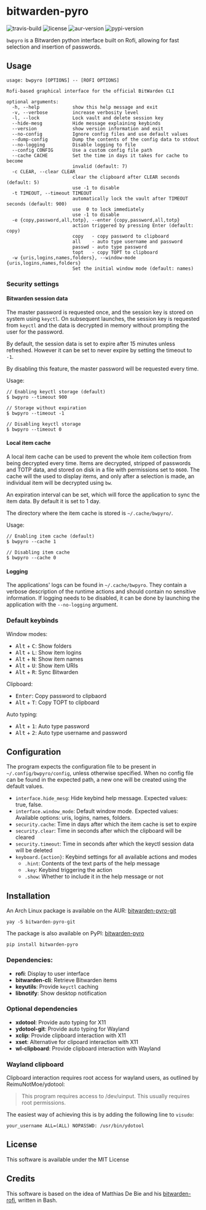 # bitwarden-pyro 
![travis-build](https://img.shields.io/travis/com/mihalea/bitwarden-pyro?style=flat-square)
![license](https://img.shields.io/github/license/mihalea/bitwarden-pyro?color=blue&style=flat-square)
![aur-version](https://img.shields.io/aur/version/bitwarden-pyro-git?style=flat-square)
![pypi-version](https://img.shields.io/pypi/v/bitwarden-pyro?style=flat-square)

`bwpyro` is a Bitwarden python interface built on Rofi, allowing for fast selection and insertion of passwords.

## Usage

```
usage: bwpyro [OPTIONS] -- [ROFI OPTIONS]

Rofi-based graphical interface for the official BitWarden CLI

optional arguments:
  -h, --help            show this help message and exit
  -v, --verbose         increase verbosity level
  -l, --lock            Lock vault and delete session key
  --hide-mesg           Hide message explaining keybinds
  --version             show version information and exit
  --no-config           Ignore config files and use default values
  --dump-config         Dump the contents of the config data to stdout
  --no-logging          Disable logging to file
  --config CONFIG       Use a custom config file path
  --cache CACHE         Set the time in days it takes for cache to become
                        invalid (default: 7)
  -c CLEAR, --clear CLEAR
                        clear the clipboard after CLEAR seconds (default: 5)
                        use -1 to disable
  -t TIMEOUT, --timeout TIMEOUT
                        automatically lock the vault after TIMEOUT seconds (default: 900)
                        use  0 to lock immediately
                        use -1 to disable
  -e {copy,password,all,totp}, --enter {copy,password,all,totp}
                        action triggered by pressing Enter (default: copy)
                        copy   - copy password to clipboard
                        all    - auto type username and password
                        passwd - auto type password
                        topt   - copy TOPT to clipboard
  -w {uris,logins,names,folders}, --window-mode {uris,logins,names,folders}
                        Set the initial window mode (default: names)
```

### Security settings

#### Bitwarden session data
The master password is requested once, and the session key is stored on system using `keyctl`. On subsequent launches, the session key is requested from `keyctl` and the data is decrypted in memory without prompting the user for the password. 

By default, the session data is set to expire after 15 minutes unless refreshed. However it can be set to never expire by setting the timeout to `-1`.

By disabling this feature, the master password will be requested every time.

Usage:
```
// Enabling keyctl storage (default)
$ bwpyro --timeout 900

// Storage without expiration
$ bwpyro --timeout -1

// Disabling keyctl storage
$ bwpyro --timeout 0
```

#### Local item cache

A local item cache can be used to prevent the whole item collection from being decrypted every time. Items are decrypted, stripped of passwords and TOTP data, and stored on disk in a file with permissions set to `0600`. The cache will the used to display items, and only after a selection is made, an individual item will be decrypted using `bw`. 

An expiration interval can be set, which will force the application to sync the item data. By default it is set to 1 day.

The directory where the item cache is stored is `~/.cache/bwpyro/`.

Usage:
```
// Enabling item cache (default)
$ bwpyro --cache 1

// Disabling item cache
$ bwpyro --cache 0
```

#### Logging

The applications' logs can be found in `~/.cache/bwpyro`. They contain a verbose description of the runtime actions and should contain no sensitive information. If logging needs to be disabled, it can be done by launching the application with the `--no-logging` argument.

### Default keybinds
Window modes:
- <kbd>Alt</kbd> + <kbd>C</kbd>: Show folders
- <kbd>Alt</kbd> + <kbd>L</kbd>: Show item logins
- <kbd>Alt</kbd> + <kbd>N</kbd>: Show item names
- <kbd>Alt</kbd> + <kbd>U</kbd>: Show item URIs
- <kbd>Alt</kbd> + <kbd>R</kbd>: Sync Bitwarden

Clipboard:
- <kbd>Enter</kbd>: Copy password to clipbaord
- <kbd>Alt</kbd> + <kbd>T</kbd>: Copy TOPT to clipboard

Auto typing:
- <kbd>Alt</kbd> + <kbd>1</kbd>: Auto type password
- <kbd>Alt</kbd> + <kbd>2</kbd>: Auto type username and password
  
## Configuration

The program expects the configuration file to be present in `~/.config/bwpyro/config`, unless otherwise specified. When no config file can be found in the expected path, a new one will be created using the default values.

- `interface.hide_mesg`: Hide keybind help message. Expected values: true, false.
- `interface.window_mode`: Default window mode. Expected values: Available options: uris, logins, names, folders.
- `security.cache`: Time in days after which the item cache is set to expire
- `security.clear`: Time in seconds after which the clipboard will be cleared
- `security.timeout`: Time in seconds after which the keyctl session data will be deleted
- `keyboard.{action}`: Keybind settings for all available actions and modes
  - `.hint`: Contents of the text parts of the help message
  - `.key`: Keybind triggering the action
  - `.show`: Whether to include it in the help message or not

## Installation
An Arch Linux package is available on the AUR: [bitwarden-pyro-git](https://aur.archlinux.org/packages/bitwarden-pyro-git)
```
yay -S bitwarden-pyro-git
```

The package is also available on PyPI: [bitwarden-pyro](https://pypi.org/project/bitwarden-pyro)
```
pip install bitwarden-pyro
```

### Dependencies:
- **rofi**: Display to user interface
- **bitwarden-cli**: Retrieve Bitwarden items
- **keyutils**: Provide `keyctl` caching
- **libnotify**: Show desktop notification

### Optional dependencies
- **xdotool**: Provide auto typing for X11
- **ydotool-git**: Provide auto typing for Wayland
- **xclip**: Provide clipboard interaction with X11
- **xset**: Alternative for clipoard interaction with X11
- **wl-clipboard**: Provide clipboard interaction with Wayland

### Wayland clipboard

Clipboard interaction requires root access for wayland users, as outlined by ReimuNotMoe/ydotool:

> This program requires access to /dev/uinput. This usually requires root permissions.

The easiest way of achieving this is by adding the following line to `visudo`:
```
your_username ALL=(ALL) NOPASSWD: /usr/bin/ydotool
```

## License

This software is available under the MIT License

## Credits

This software is based on the idea of Matthias De Bie and his [bitwarden-rofi](https://github.com/mattydebie/bitwarden-rofi), written in Bash.
